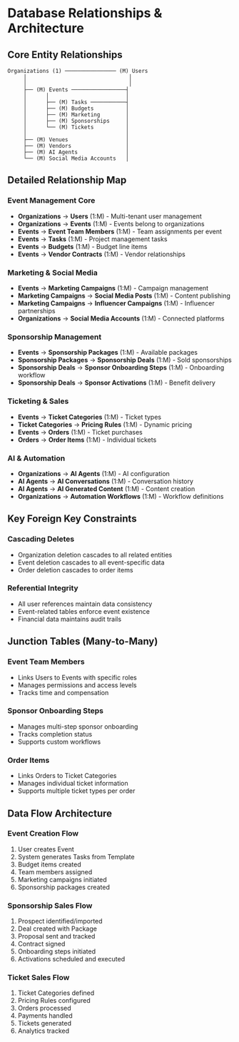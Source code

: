 # Database Relationships & Architecture

## Core Entity Relationships

```
Organizations (1) ──────────────── (M) Users
     │                                │
     │                                │
     ├── (M) Events ─────────────────┤
     │      │                        │
     │      ├── (M) Tasks ───────────┤
     │      ├── (M) Budgets          │
     │      ├── (M) Marketing        │
     │      ├── (M) Sponsorships     │
     │      └── (M) Tickets          │
     │                               │
     ├── (M) Venues                  │
     ├── (M) Vendors                 │
     ├── (M) AI Agents               │
     └── (M) Social Media Accounts   │
```

## Detailed Relationship Map

### Event Management Core
- **Organizations** → **Users** (1:M) - Multi-tenant user management
- **Organizations** → **Events** (1:M) - Events belong to organizations
- **Events** → **Event Team Members** (1:M) - Team assignments per event
- **Events** → **Tasks** (1:M) - Project management tasks
- **Events** → **Budgets** (1:M) - Budget line items
- **Events** → **Vendor Contracts** (1:M) - Vendor relationships

### Marketing & Social Media
- **Events** → **Marketing Campaigns** (1:M) - Campaign management
- **Marketing Campaigns** → **Social Media Posts** (1:M) - Content publishing
- **Marketing Campaigns** → **Influencer Campaigns** (1:M) - Influencer partnerships
- **Organizations** → **Social Media Accounts** (1:M) - Connected platforms

### Sponsorship Management
- **Events** → **Sponsorship Packages** (1:M) - Available packages
- **Sponsorship Packages** → **Sponsorship Deals** (1:M) - Sold sponsorships
- **Sponsorship Deals** → **Sponsor Onboarding Steps** (1:M) - Onboarding workflow
- **Sponsorship Deals** → **Sponsor Activations** (1:M) - Benefit delivery

### Ticketing & Sales
- **Events** → **Ticket Categories** (1:M) - Ticket types
- **Ticket Categories** → **Pricing Rules** (1:M) - Dynamic pricing
- **Events** → **Orders** (1:M) - Ticket purchases
- **Orders** → **Order Items** (1:M) - Individual tickets

### AI & Automation
- **Organizations** → **AI Agents** (1:M) - AI configuration
- **AI Agents** → **AI Conversations** (1:M) - Conversation history
- **AI Agents** → **AI Generated Content** (1:M) - Content creation
- **Organizations** → **Automation Workflows** (1:M) - Workflow definitions

## Key Foreign Key Constraints

### Cascading Deletes
- Organization deletion cascades to all related entities
- Event deletion cascades to all event-specific data
- Order deletion cascades to order items

### Referential Integrity
- All user references maintain data consistency
- Event-related tables enforce event existence
- Financial data maintains audit trails

## Junction Tables (Many-to-Many)

### Event Team Members
- Links Users to Events with specific roles
- Manages permissions and access levels
- Tracks time and compensation

### Sponsor Onboarding Steps
- Manages multi-step sponsor onboarding
- Tracks completion status
- Supports custom workflows

### Order Items
- Links Orders to Ticket Categories
- Manages individual ticket information
- Supports multiple ticket types per order

## Data Flow Architecture

### Event Creation Flow
1. User creates Event
2. System generates Tasks from Template
3. Budget items created
4. Team members assigned
5. Marketing campaigns initiated
6. Sponsorship packages created

### Sponsorship Sales Flow
1. Prospect identified/imported
2. Deal created with Package
3. Proposal sent and tracked
4. Contract signed
5. Onboarding steps initiated
6. Activations scheduled and executed

### Ticket Sales Flow
1. Ticket Categories defined
2. Pricing Rules configured
3. Orders processed
4. Payments handled
5. Tickets generated
6. Analytics tracked
